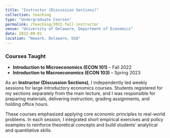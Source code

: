 ```yaml
---
title: "Instructor (Discussion Sections)"
collection: teaching
type: "Undergraduate Courses"
permalink: /teaching/2022-fall-instructor
venue: "University of Delaware, Department of Economics"
date: 2022-09-01
location: "Newark, Delaware, USA"
---
```


### Courses Taught
- **Introduction to Microeconomics (ECON 101)** – Fall 2022  
- **Introduction to Macroeconomics (ECON 103)** – Spring 2023  

As an **Instructor (Discussion Sections)**, I independently led weekly sessions for large introductory economics courses. Students registered for my sections separately from the main lecture, and I was responsible for preparing materials, delivering instruction, grading assignments, and holding office hours.  

These courses emphasized applying core economic principles to real-world problems. In each session, I integrated short empirical exercises and policy examples to reinforce theoretical concepts and build students’ analytical and quantitative skills.  
